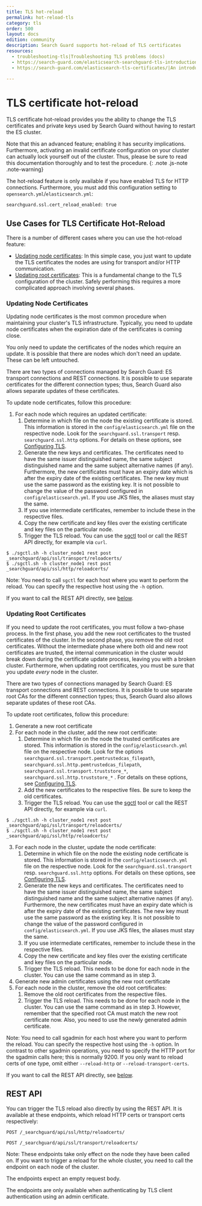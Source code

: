 ```yaml
---
title: TLS hot-reload
permalink: hot-reload-tls
category: tls
order: 500
layout: docs
edition: community
description: Search Guard supports hot-reload of TLS certificates 
resources:
  - troubleshooting-tls|Troubleshooting TLS problems (docs)  
  - https://search-guard.com/elasticsearch-searchguard-tls-introduction/|An introduction to TLS (blog post)
  - https://search-guard.com/elasticsearch-tls-certificates/|An introduction to TLS certificates (blog post)

---
```


# TLS certificate hot-reload

TLS certificate hot-reload provides you the ability to change the TLS certificates and private keys used by Search Guard without having to restart the ES cluster.

Note that this an advanced feature; enabling it has security implications. Furthermore, activating an invalid certificate configuration on your cluster can actually lock yourself out of the cluster. Thus, please be sure to read this documentation thoroughly and to test the procedure.
{: .note .js-note .note-warning}

The hot-reload feature is only available if you have enabled TLS for HTTP connections. Furthermore, you must add this configuration setting to `opensearch.yml`/`elasticsearch.yml`:

```
searchguard.ssl.cert_reload_enabled: true
```

## Use Cases for TLS Certificate Hot-Reload

There is a number of different cases where you can use the hot-reload feature:

* [Updating node certificates](#updating-node-certificates): In this simple case, you just want to update the TLS certificates the nodes are using for transport and/or HTTP communication. 
* [Updating root certificates](#updating-root-certificates): This is a fundamental change to the TLS configuration of the cluster. Safely performing this requires a more complicated approach involving several phases.

### Updating Node Certificates

Updating node certificates is the most common procedure when maintaining your cluster's TLS infrastructure. Typically, you need to update node certificates when the expiration date of the certificates is coming close. 

You only need to update the certificates of the nodes which require an update. It is possible that there are nodes which don't need an update. These can be left untouched.

There are two types of connections managed by Search Guard: ES transport connections and REST connections. It is possible to use separate certificates for the different connection types; thus, Search Guard also allows separate updates of these certificates.

To update node certificates, follow this procedure:

1. For each node which requires an updated certificate:
	1. Determine in which file on the node the existing certificate is stored. This information is stored in the `config/elasticsearch.yml` file on the respective node. Look for the `searchguard.ssl.transport` resp. `searchguard.ssl.http` options. For details on these options, see [Configuring TLS](tls_configuration.md).
	2. Generate the new keys and certificates. The certificates need to have the same issuer distinguished name, the same subject distinguished name and the same subject alternative names (if any). Furthermore, the new certificates must have an expiry date which is after the expiry date of the existing certificates. The new key must use the same password as the existing key. It is not possible to change the value of the password configured in `config/elasticsearch.yml`. If you use JKS files, the aliases must stay the same.
	3. If you use intermediate certificates, remember to include these in the respective files.
	4. Copy the new certificate and key files over the existing certificate and key files on the particular node.
	5. Trigger the TLS reload. You can use the [sgctl](../docs_configuration_changes/configuration_sgctl.md) tool or call the REST API directly, for example via `curl`.
	
```
$ ./sgctl.sh -h cluster_node1 rest post _searchguard/api/ssl/transport/reloadcerts/
$ ./sgctl.sh -h cluster_node1 rest post _searchguard/api/ssl/http/reloadcerts/
```
		
Note: You need to call `sgctl` for each host where you want to perform the reload. You can specify the respective host using the `-h` option.

If you want to call the REST API directly, see [below](#rest-api).

### Updating Root Certificates

If you need to update the root certificates, you must follow a two-phase process. In the first phase, you add the new root certificates to the trusted certificates of the cluster. In the second phase, you remove the old root certificates. Without the intermediate phase where both old and new root certificates are trusted, the internal communication in the cluster would break down during the certificate update process, leaving you with a broken cluster. Furthermore, when updating root certificates, you must be sure that you update *every* node in the cluster.

There are two types of connections managed by Search Guard: ES transport connections and REST connections. It is possible to use separate root CAs for the different connection types; thus, Search Guard also allows separate updates of these root CAs.

To update root certificates, follow this procedure:

1. Generate a new root certificate 
2. For each node in the cluster, add the new root certificate: 
	1. Determine in which file on the node the trusted certificates are stored. This information is stored in the `config/elasticsearch.yml` file on the respective node. Look for the options `searchguard.ssl.transport.pemtrustedcas_filepath`, `searchguard.ssl.http.pemtrustedcas_filepath`, `searchguard.ssl.transport.truststore_*`, `searchguard.ssl.http.truststore_*` . For details on these options, see [Configuring TLS](tls_configuration.md).
	2. Add the new certificates to the respective files. Be sure to keep the old certificates.
    3. Trigger the TLS reload. You can use the [sgctl](../docs_configuration_changes/configuration_sgctl.md) tool or call the REST API directly, for example via `curl`.
    
```
$ ./sgctl.sh -h cluster_node1 rest post _searchguard/api/ssl/transport/reloadcerts/
$ ./sgctl.sh -h cluster_node1 rest post _searchguard/api/ssl/http/reloadcerts/
```

3. For each node in the cluster, update the node certificate:
	1. Determine in which file on the node the existing node certificate is stored. This information is stored in the `config/elasticsearch.yml` file on the respective node. Look for the `searchguard.ssl.transport` resp. `searchguard.ssl.http` options. For details on these options, see [Configuring TLS](tls_configuration.md).
	2. Generate the new keys and certificates. The certificates need to have the same issuer distinguished name, the same subject distinguished name and the same subject alternative names (if any). Furthermore, the new certificates must have an expiry date which is after the expiry date of the existing certificates. The new key must use the same password as the existing key. It is not possible to change the value of the password configured in `config/elasticsearch.yml`. If you use JKS files, the aliases must stay the same.
	3. If you use intermediate certificates, remember to include these in the respective files.
	4. Copy the new certificate and key files over the existing certificate and key files on the particular node.
	5. Trigger the TLS reload. This needs to be done for each node in the cluster.  You can use the same command as in step 3. 		
4. Generate new admin certificates using the new root certificate
5. For each node in the cluster, remove the old root certificates:
	1. Remove the old root certificates from the respective files.
	2. Trigger the TLS reload.  This needs to be done for each node in the cluster. You can use the same command as in step 3. However, remember that the specified root CA must match the new root certificate now. Also, you need to use the newly generated admin certificate.

Note: You need to call sgadmin for each host where you want to perform the reload. You can specify the respective host using the `-h` option. In contrast to other sgadmin operations, you need to specify the HTTP port for the sgadmin calls here; this is normally 9200. If you only want to reload certs of one type, omit either `--reload-http` or `--reload-transport-certs`.

If you want to call the REST API directly, see [below](#rest-api).


## REST API

You can trigger the TLS reload also directly by using the REST API. It is available at these endpoints, which reload HTTP certs or transport certs respectively:

```
POST /_searchguard/api/ssl/http/reloadcerts/	
```

```
POST /_searchguard/api/ssl/transport/reloadcerts/	
```

Note: These endpoints take only effect on the node they have been called on. If you want to trigger a reload for the whole cluster, you need to call the endpoint on each node of the cluster.

The endpoints expect an empty request body.

The endpoints are only available when authenticating by TLS client authentication using an admin certificate.

 
